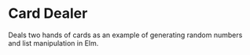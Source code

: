 # Card Dealer

Deals two hands of cards as an example of generating random numbers and list manipulation in Elm.


